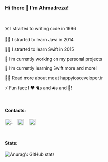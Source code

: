 ### Hi there 👋 I'm Ahmadreza!

</br>

☠️  I strarted to writing code in 1996 

🤷‍♂️  I strarted to learn Java in 2014 

💁‍♂️  I strarted to learn Swift in 2015 

🔭  I’m currently working on my personal projects 

🌱  I’m currently learning Swift more and more!



👨‍💻  Read more about me at happyiosdeveloper.ir

⚡  Fun fact: I ❤️ 🐈s and 🚘s and 🎵!

</br>

#### Contacts: 
<a href="https://stackoverflow.com/users/6449292" rel="nofollow"><img align="center" src="https://raw.githubusercontent.com/rahuldkjain/github-profile-readme-generator/master/src/images/icons/Social/stack-overflow.svg" alt="4214976" height="20" width="20" style="max-width: 100%;">
</a> &nbsp;&nbsp;&nbsp; <a href="https://linkedin.com/in/happyiosdeveloper" rel="nofollow"><img align="center" src="https://raw.githubusercontent.com/rahuldkjain/github-profile-readme-generator/master/src/images/icons/Social/linked-in-alt.svg" alt="gautamkrishnar" height="20" width="20" style="max-width: 100%;"></a> &nbsp;&nbsp;&nbsp; <a href="https://instagram.com/sarafraz.insta" rel="nofollow"><img align="center" src="https://raw.githubusercontent.com/rahuldkjain/github-profile-readme-generator/master/src/images/icons/Social/instagram.svg" alt="gautamkrishnar" height="20" width="20" style="max-width: 100%;">
</a>

</br>

#### Stats: 
![Anurag's GitHub stats](https://github-readme-stats.vercel.app/api?username=happyiosdeveloper&show_icons=true&theme=github_dark)

